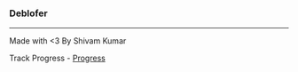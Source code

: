 ### Deblofer
---
Made with <3 By Shivam Kumar 

Track Progress - [Progress](https://trello.com/b/3GkBNb1t/devlofer)